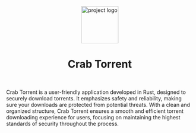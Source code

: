<br><p align="center">
  <img src="https://github.com/Brevex/Crab-Torrent/blob/2b1bdd72713b0e48753e016dd603533f563e115e/readme%20images/crab_torrent_logo.png" alt="project logo" width="100">
  <h1 align="center">Crab Torrent</h1>
</p><br>

<p>
Crab Torrent is a user-friendly application developed in Rust, designed to securely download torrents. It emphasizes 
  safety and reliability, making sure your downloads are protected from potential threats. With a clean and organized 
  structure, Crab Torrent ensures a smooth and efficient torrent downloading experience for users, focusing on maintaining 
  the highest standards of security throughout the process.
</p>
